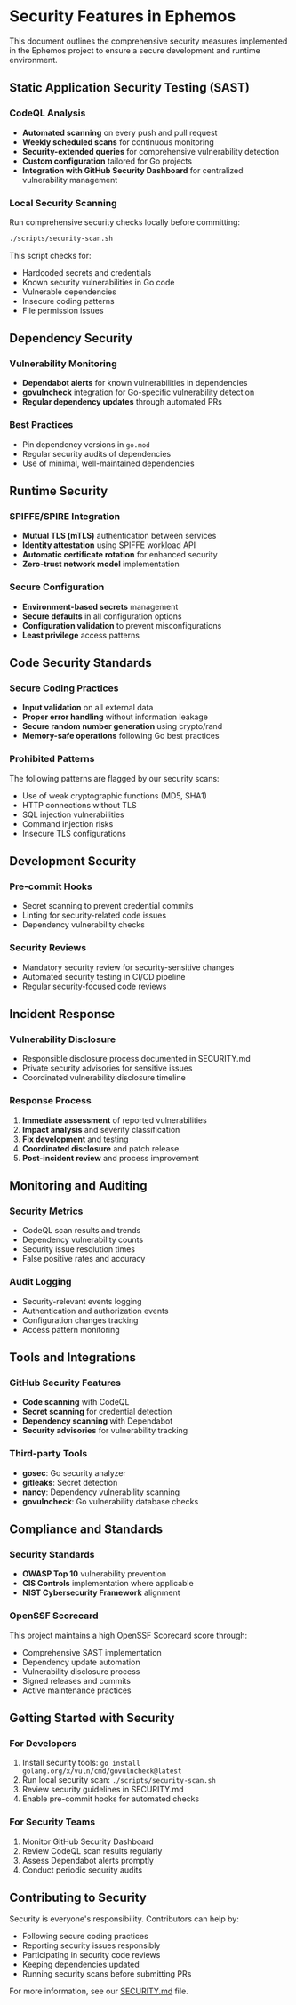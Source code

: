 # Security Features in Ephemos

This document outlines the comprehensive security measures implemented in the Ephemos project to ensure a secure development and runtime environment.

## Static Application Security Testing (SAST)

### CodeQL Analysis
- **Automated scanning** on every push and pull request
- **Weekly scheduled scans** for continuous monitoring
- **Security-extended queries** for comprehensive vulnerability detection
- **Custom configuration** tailored for Go projects
- **Integration with GitHub Security Dashboard** for centralized vulnerability management

### Local Security Scanning
Run comprehensive security checks locally before committing:

```bash
./scripts/security-scan.sh
```

This script checks for:
- Hardcoded secrets and credentials
- Known security vulnerabilities in Go code
- Vulnerable dependencies
- Insecure coding patterns
- File permission issues

## Dependency Security

### Vulnerability Monitoring
- **Dependabot alerts** for known vulnerabilities in dependencies
- **govulncheck** integration for Go-specific vulnerability detection
- **Regular dependency updates** through automated PRs

### Best Practices
- Pin dependency versions in `go.mod`
- Regular security audits of dependencies
- Use of minimal, well-maintained dependencies

## Runtime Security

### SPIFFE/SPIRE Integration
- **Mutual TLS (mTLS)** authentication between services
- **Identity attestation** using SPIFFE workload API
- **Automatic certificate rotation** for enhanced security
- **Zero-trust network model** implementation

### Secure Configuration
- **Environment-based secrets** management
- **Secure defaults** in all configuration options
- **Configuration validation** to prevent misconfigurations
- **Least privilege** access patterns

## Code Security Standards

### Secure Coding Practices
- **Input validation** on all external data
- **Proper error handling** without information leakage
- **Secure random number generation** using crypto/rand
- **Memory-safe operations** following Go best practices

### Prohibited Patterns
The following patterns are flagged by our security scans:
- Use of weak cryptographic functions (MD5, SHA1)
- HTTP connections without TLS
- SQL injection vulnerabilities
- Command injection risks
- Insecure TLS configurations

## Development Security

### Pre-commit Hooks
- Secret scanning to prevent credential commits
- Linting for security-related code issues
- Dependency vulnerability checks

### Security Reviews
- Mandatory security review for security-sensitive changes
- Automated security testing in CI/CD pipeline
- Regular security-focused code reviews

## Incident Response

### Vulnerability Disclosure
- Responsible disclosure process documented in SECURITY.md
- Private security advisories for sensitive issues
- Coordinated vulnerability disclosure timeline

### Response Process
1. **Immediate assessment** of reported vulnerabilities
2. **Impact analysis** and severity classification
3. **Fix development** and testing
4. **Coordinated disclosure** and patch release
5. **Post-incident review** and process improvement

## Monitoring and Auditing

### Security Metrics
- CodeQL scan results and trends
- Dependency vulnerability counts
- Security issue resolution times
- False positive rates and accuracy

### Audit Logging
- Security-relevant events logging
- Authentication and authorization events
- Configuration changes tracking
- Access pattern monitoring

## Tools and Integrations

### GitHub Security Features
- **Code scanning** with CodeQL
- **Secret scanning** for credential detection
- **Dependency scanning** with Dependabot
- **Security advisories** for vulnerability tracking

### Third-party Tools
- **gosec**: Go security analyzer
- **gitleaks**: Secret detection
- **nancy**: Dependency vulnerability scanning
- **govulncheck**: Go vulnerability database checks

## Compliance and Standards

### Security Standards
- **OWASP Top 10** vulnerability prevention
- **CIS Controls** implementation where applicable
- **NIST Cybersecurity Framework** alignment

### OpenSSF Scorecard
This project maintains a high OpenSSF Scorecard score through:
- Comprehensive SAST implementation
- Dependency update automation
- Vulnerability disclosure process
- Signed releases and commits
- Active maintenance practices

## Getting Started with Security

### For Developers
1. Install security tools: `go install golang.org/x/vuln/cmd/govulncheck@latest`
2. Run local security scan: `./scripts/security-scan.sh`
3. Review security guidelines in SECURITY.md
4. Enable pre-commit hooks for automated checks

### For Security Teams
1. Monitor GitHub Security Dashboard
2. Review CodeQL scan results regularly
3. Assess Dependabot alerts promptly
4. Conduct periodic security audits

## Contributing to Security

Security is everyone's responsibility. Contributors can help by:
- Following secure coding practices
- Reporting security issues responsibly
- Participating in security code reviews
- Keeping dependencies updated
- Running security scans before submitting PRs

For more information, see our [SECURITY.md](../SECURITY.md) file.